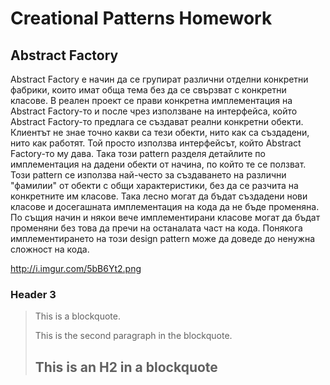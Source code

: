 Creational Patterns Homework
====================

Abstract Factory
---------------------

Abstract Factory е начин да се групират различни отделни конкретни фабрики, които имат обща тема без да се свързват с конкретни класове. В реален проект се прави конкретна имплементация на Abstract Factory-то и после чрез използване на интерфейса, който Abstract Factory-то предлага се създават реални конкретни обекти. Клиентът не знае точно какви са тези обекти, нито как са създадени, нито как работят. Той просто използва интерфейсът, който Abstract Factory-то му дава. Така този pattern разделя детайлите по имплементация на дадени обекти от начина, по който те се ползват. Този pattern се използва най-често за създаването на различни "фамилии" от обекти с общи характеристики, без да се разчита на конкретните им класове. Така лесно могат да бъдат създадени нови класове и досегашната имплементация на кода да не бъде променяна. По същия начин и някои вече имплементирани класове могат да бъдат променяни без това да пречи на останалата част на кода. Понякога имплементирането на този design pattern може да доведе до ненужна сложност на кода.


http://i.imgur.com/5bB6Yt2.png

### Header 3

> This is a blockquote.
> 
> This is the second paragraph in the blockquote.
>
> ## This is an H2 in a blockquote